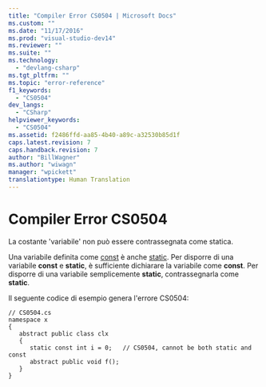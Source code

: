 ```yaml
---
title: "Compiler Error CS0504 | Microsoft Docs"
ms.custom: ""
ms.date: "11/17/2016"
ms.prod: "visual-studio-dev14"
ms.reviewer: ""
ms.suite: ""
ms.technology: 
  - "devlang-csharp"
ms.tgt_pltfrm: ""
ms.topic: "error-reference"
f1_keywords: 
  - "CS0504"
dev_langs: 
  - "CSharp"
helpviewer_keywords: 
  - "CS0504"
ms.assetid: f2486ffd-aa85-4b40-a89c-a32530b85d1f
caps.latest.revision: 7
caps.handback.revision: 7
author: "BillWagner"
ms.author: "wiwagn"
manager: "wpickett"
translationtype: Human Translation
---
```

# Compiler Error CS0504
La costante 'variabile' non può essere contrassegnata come statica.  
  
 Una variabile definita come [const](../../../csharp/language-reference/keywords/const.md) è anche [static](../../../csharp/language-reference/keywords/static.md).  Per disporre di una variabile **const** e **static**, è sufficiente dichiarare la variabile come **const**. Per disporre di una variabile semplicemente **static**, contrassegnarla come **static**.  
  
 Il seguente codice di esempio genera l'errore CS0504:  
  
```  
// CS0504.cs  
namespace x  
{  
   abstract public class clx  
   {  
      static const int i = 0;   // CS0504, cannot be both static and const  
      abstract public void f();  
   }  
}  
```